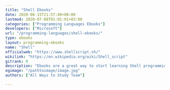 ```yaml
---
title: "Shell Ebooks"
date: 2020-06-15T21:57:40+08:00
lastmod: 2020-07-08T01:01:01+03:00
categories: ["Programming Languages Ebooks"]
developers: ["Microsoft"]
url: "/programming-languages/shell-ebooks/"
type: ebooks
layout: programming-ebooks
name: "Shell"
officialweb: "https://www.shellscript.sh/"
wikilink: "https://en.wikipedia.org/wiki/Shell_script"
gitrank: 8
description: "Ebooks are a great way to start learning Shell programming, download and read your ebooks for Shell on any device, free & paid versions are both available."
ogimage: "/pathtoimage/image.jpg"
authors: ["All Ways to Study Team"]

---
```


